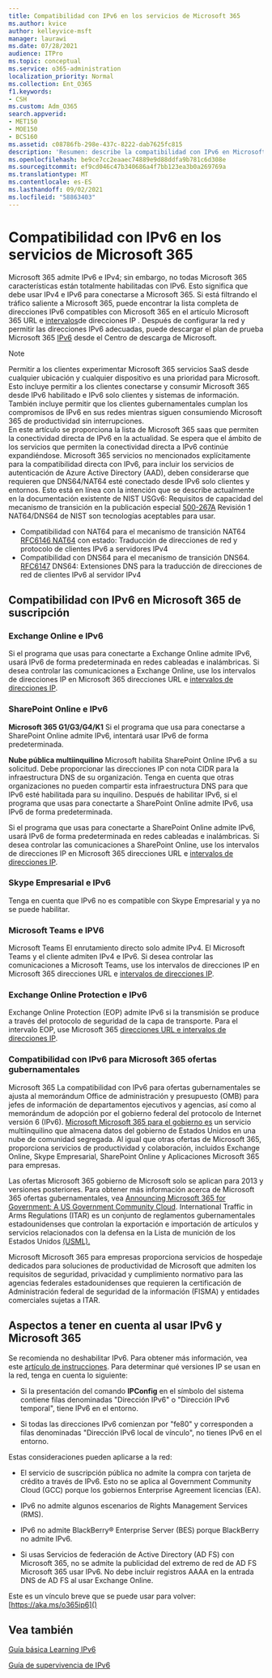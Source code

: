 ```yaml
---
title: Compatibilidad con IPv6 en los servicios de Microsoft 365
ms.author: kvice
author: kelleyvice-msft
manager: laurawi
ms.date: 07/28/2021
audience: ITPro
ms.topic: conceptual
ms.service: o365-administration
localization_priority: Normal
ms.collection: Ent_O365
f1.keywords:
- CSH
ms.custom: Adm_O365
search.appverid:
- MET150
- MOE150
- BCS160
ms.assetid: c08786fb-298e-437c-8222-dab7625fc815
description: 'Resumen: describe la compatibilidad con IPv6 en Microsoft 365 componentes y en Microsoft 365 ofertas gubernamentales.'
ms.openlocfilehash: be9ce7cc2eaaec74889e9d88ddfa9b781c6d308e
ms.sourcegitcommit: ef9cd046c47b340686a4f7bb123ea3b0a269769a
ms.translationtype: MT
ms.contentlocale: es-ES
ms.lasthandoff: 09/02/2021
ms.locfileid: "58863403"
---
```

# <a name="ipv6-support-in-microsoft-365-services"></a>Compatibilidad con IPv6 en los servicios de Microsoft 365

Microsoft 365 admite IPv6 e IPv4; sin embargo, no todas Microsoft 365 características están totalmente habilitadas con IPv6. Esto significa que debe usar IPv4 e IPv6 para conectarse a Microsoft 365. Si está filtrando el tráfico saliente a Microsoft 365, puede encontrar la lista completa de direcciones IPv6 compatibles con Microsoft 365 en el artículo Microsoft 365 URL e [intervalos](urls-and-ip-address-ranges.md)de direcciones IP . Después de configurar la red y permitir las direcciones IPv6 adecuadas, puede descargar el plan de prueba Microsoft 365 [IPv6](https://go.microsoft.com/fwlink/?LinkId=293447) desde el Centro de descarga de Microsoft.

> [!NOTE]
> Permitir a los clientes experimentar Microsoft 365 servicios SaaS desde cualquier ubicación y cualquier dispositivo es una prioridad para Microsoft. Esto incluye permitir a los clientes conectarse y consumir Microsoft 365 desde IPv6 habilitado e IPv6 solo clientes y sistemas de información. También incluye permitir que los clientes gubernamentales cumplan los compromisos de IPv6 en sus redes mientras siguen consumiendo Microsoft 365 de productividad sin interrupciones.  
> En este artículo se proporciona la lista de Microsoft 365 saas que permiten la conectividad directa de IPv6 en la actualidad. Se espera que el ámbito de los servicios que permiten la conectividad directa a IPv6 continúe expandiéndose. Microsoft 365 servicios no mencionados explícitamente para la compatibilidad directa con IPv6, para incluir los servicios de autenticación de Azure Active Directory (AAD), deben considerarse que requieren que DNS64/NAT64 esté conectado desde IPv6 solo clientes y entornos.  Esto está en línea con la intención que se describe actualmente en la documentación existente de NIST USGv6: Requisitos de capacidad del mecanismo de transición en la publicación especial [500-267A](https://nvlpubs.nist.gov/nistpubs/specialpublications/NIST.SP.500-267Ar1.pdf) Revisión 1 NAT64/DNS64 de NIST son tecnologías aceptables para usar.
> - Compatibilidad con NAT64 para el mecanismo de transición NAT64 [RFC6146 NAT64](https://datatracker.ietf.org/doc/html/rfc6146) con estado: Traducción de direcciones de red y protocolo de clientes IPv6 a servidores IPv4
> - Compatibilidad con DNS64 para el mecanismo de transición DNS64. [RFC6147](https://datatracker.ietf.org/doc/html/rfc6147) DNS64: Extensiones DNS para la traducción de direcciones de red de clientes IPv6 al servidor IPv4

  
## <a name="ipv6-support-in-microsoft-365-subscription-service"></a>Compatibilidad con IPv6 en Microsoft 365 de suscripción

### <a name="exchange-online-and-ipv6"></a>Exchange Online e IPv6

Si el programa que usas para conectarte a Exchange Online admite IPv6, usará IPv6 de forma predeterminada en redes cableadas e inalámbricas. Si desea controlar las comunicaciones a Exchange Online, use los intervalos de direcciones IP en Microsoft 365 direcciones URL e [intervalos de direcciones IP](urls-and-ip-address-ranges.md).
  
### <a name="sharepoint-online-and-ipv6"></a>SharePoint Online e IPv6

 **Microsoft 365 G1/G3/G4/K1** Si el programa que usa para conectarse a SharePoint Online admite IPv6, intentará usar IPv6 de forma predeterminada.
  
 **Nube pública multiinquilino** Microsoft habilita SharePoint Online IPv6 a su solicitud. Debe proporcionar las direcciones IP con nota CIDR para la infraestructura DNS de su organización. Tenga en cuenta que otras organizaciones no pueden compartir esta infraestructura DNS para que IPv6 esté habilitada para su inquilino. Después de habilitar IPv6, si el programa que usas para conectarte a SharePoint Online admite IPv6, usa IPv6 de forma predeterminada.
  
Si el programa que usas para conectarte a SharePoint Online admite IPv6, usará IPv6 de forma predeterminada en redes cableadas e inalámbricas. Si desea controlar las comunicaciones a SharePoint Online, use los intervalos de direcciones IP en Microsoft 365 direcciones URL e [intervalos de direcciones IP](urls-and-ip-address-ranges.md).
  
 
  
### <a name="skype-for-business-and-ipv6"></a>Skype Empresarial e IPv6

Tenga en cuenta que IPv6 no es compatible con Skype Empresarial y ya no se puede habilitar.

### <a name="microsoft-teams-and-ipv6"></a>Microsoft Teams e IPV6

Microsoft Teams El enrutamiento directo solo admite IPv4. El Microsoft Teams y el cliente admiten IPv4 e IPv6. Si desea controlar las comunicaciones a Microsoft Teams, use los intervalos de direcciones IP en Microsoft 365 direcciones URL e [intervalos de direcciones IP](urls-and-ip-address-ranges.md).
  
### <a name="exchange-online-protection-and-ipv6"></a>Exchange Online Protection e IPv6

Exchange Online Protection (EOP) admite IPv6 si la transmisión se produce a través del protocolo de seguridad de la capa de transporte. Para el intervalo EOP, use Microsoft 365 [direcciones URL e intervalos de direcciones IP](urls-and-ip-address-ranges.md).
  
### <a name="ipv6-support-for-microsoft-365-government-offerings"></a>Compatibilidad con IPv6 para Microsoft 365 ofertas gubernamentales

Microsoft 365 La compatibilidad con IPv6 para ofertas gubernamentales se ajusta al memorándum Office de administración y presupuesto (OMB) para jefes de información de departamentos ejecutivos y agencias, así como al memorándum de adopción por el gobierno federal del protocolo de Internet versión 6 (IPv6). [Microsoft Microsoft 365 para el gobierno es](https://go.microsoft.com/fwlink/p/?LinkId=325414) un servicio multiinquilino que almacena datos del gobierno de Estados Unidos en una nube de comunidad segregada. Al igual que otras ofertas de Microsoft 365, proporciona servicios de productividad y colaboración, incluidos Exchange Online, Skype Empresarial, SharePoint Online y Aplicaciones Microsoft 365 para empresas. 

Las ofertas Microsoft 365 gobierno de Microsoft solo se aplican para 2013 y versiones posteriores. Para obtener más información acerca de Microsoft 365 ofertas gubernamentales, vea [Announcing Microsoft 365 for Government: A US Government Community Cloud](https://go.microsoft.com/fwlink/p/?LinkId=325414). International Traffic in Arms Regulations (ITAR) es un conjunto de reglamentos gubernamentales estadounidenses que controlan la exportación e importación de artículos y servicios relacionados con la defensa en la Lista de munición de los Estados Unidos [(USML).](https://go.microsoft.com/fwlink/p/?LinkId=325415) 

Microsoft Microsoft 365 para empresas proporciona servicios de hospedaje dedicados para soluciones de productividad de Microsoft que admiten los requisitos de seguridad, privacidad y cumplimiento normativo para las agencias federales estadounidenses que requieren la certificación de Administración federal de seguridad de la información (FISMA) y entidades comerciales sujetas a ITAR.
  
## <a name="things-to-consider-when-using-ipv6-and-microsoft-365"></a>Aspectos a tener en cuenta al usar IPv6 y Microsoft 365

Se recomienda no deshabilitar IPv6. Para obtener más información, vea este [artículo de instrucciones](https://support.microsoft.com/help/929852/guidance-for-configuring-ipv6-in-windows-for-advanced-users). Para determinar qué versiones IP se usan en la red, tenga en cuenta lo siguiente:
  
- Si la presentación del comando **IPConfig** en el símbolo del sistema contiene filas denominadas "Dirección IPv6" o "Dirección IPv6 temporal", tiene IPv6 en el entorno.

- Si todas las direcciones IPv6 comienzan por "fe80" y corresponden a filas denominadas "Dirección IPv6 local de vínculo", no tienes IPv6 en el entorno.

Estas consideraciones pueden aplicarse a la red:
  
- El servicio de suscripción pública no admite la compra con tarjeta de crédito a través de IPv6. Esto no se aplica al Government Community Cloud (GCC) porque los gobiernos Enterprise Agreement licencias (EA).

- IPv6 no admite algunos escenarios de Rights Management Services (RMS).

- IPv6 no admite BlackBerry® Enterprise Server (BES) porque BlackBerry no admite IPv6.

- Si usas Servicios de federación de Active Directory (AD FS) con Microsoft 365, no se admite la publicidad del extremo de red de AD FS Microsoft 365 usar IPv6. No debe incluir registros AAAA en la entrada DNS de AD FS al usar Exchange Online. 

Este es un vínculo breve que se puede usar para volver: [https://aka.ms/o365ip6]()

## <a name="see-also"></a>Vea también

[Guía básica Learning IPv6](/previous-versions/windows/it-pro/windows-server-2008-R2-and-2008/gg250710(v%3dws.10))
  
[Guía de supervivencia de IPv6](https://social.technet.microsoft.com/wiki/contents/articles/1728.ipv6-survival-guide.aspx)
